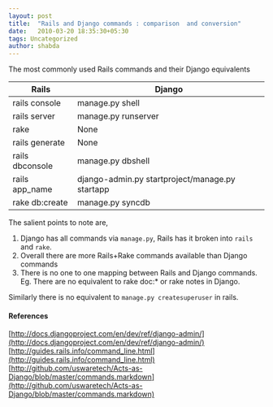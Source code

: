 ```yaml
---
layout: post
title:  "Rails and Django commands : comparison  and conversion"
date:   2010-03-20 18:35:30+05:30
tags: Uncategorized
author: shabda
---
```

The most commonly used Rails commands and their Django equivalents

Rails                   | Django                         
-------------------------|--------------------
rails console            | manage.py shell                   
rails server             | manage.py runserver                  
rake                     | None                              
rails generate           | None                              
rails dbconsole          | manage.py dbshell                 
rails app_name           | django-admin.py startproject/manage.py startapp            
rake db:create           | manage.py syncdb      


The salient points to note are,

1. Django has all commands via `manage.py`, Rails has it broken into `rails` and `rake`.
2. Overall there are more Rails+Rake commands available than Django commands
3. There is no one to one mapping between Rails and Django commands.
Eg. There are no equivalent to rake doc:* or rake notes in Django.

Similarly there is no equivalent to `manage.py createsuperuser` in rails.

#### References

[http://docs.djangoproject.com/en/dev/ref/django-admin/](http://docs.djangoproject.com/en/dev/ref/django-admin/)
[http://guides.rails.info/command_line.html](http://guides.rails.info/command_line.html)
[http://github.com/uswaretech/Acts-as-Django/blob/master/commands.markdown](http://github.com/uswaretech/Acts-as-Django/blob/master/commands.markdown)




